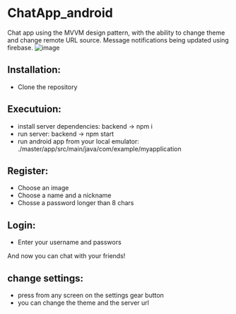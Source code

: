 # ChatApp_android
Chat app using the MVVM design pattern, with the ability to change theme and change remote URL source.
Message notifications being updated using firebase.
![image](https://github.com/orspiegel/ChatApp_android/assets/71634031/5f4a7af0-c582-49d3-8817-c2f936397425)

## Installation:
- Clone the repository
## Executuion:
- install server dependencies: backend -> npm i
- run server: backend -> npm start
- run android app from your local emulator: ./master/app/src/main/java/com/example/myapplication
## Register:
- Choose an image
- Choose a name and a nickname
- Chosse a password longer than 8 chars
## Login:
- Enter your username and passwors

And now you can chat with your friends!

## change settings:
- press from any screen on the settings gear button
- you can change the theme and the server url
